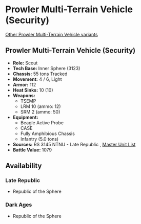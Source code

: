 # Prowler Multi-Terrain Vehicle (Security) 

[Other Prowler Multi-Terrain Vehicle variants](../prowler_multi-terrain_vehicle.md) 

## Prowler Multi-Terrain Vehicle (Security) 

- **Role:** Scout 
- **Tech Base:** Inner Sphere (3123) 
- **Chassis:** 55 tons Tracked 
- **Movement:** 4 / 6, Light 
- **Armor:** 112 
- **Heat Sinks:** 10 (10) 
- **Weapons:** 
  - TSEMP 
  - LRM 10 (ammo: 12) 
  - SRM 2 (ammo: 50) 
- **Equipment:** 
  - Beagle Active Probe 
  - CASE 
  - Fully Amphibious Chassis 
  - Infantry (5.0 tons) 
- **Sources:** RS 3145 NTNU - Late Republic , [Master Unit List](http://masterunitlist.info/Unit/Details/6790/prowler-multi-terrain-vehicle-security) 
- **Battle Value:** 1079 

## Availability 

### Late Republic 

- Republic of the Sphere 

### Dark Ages 

- Republic of the Sphere 

